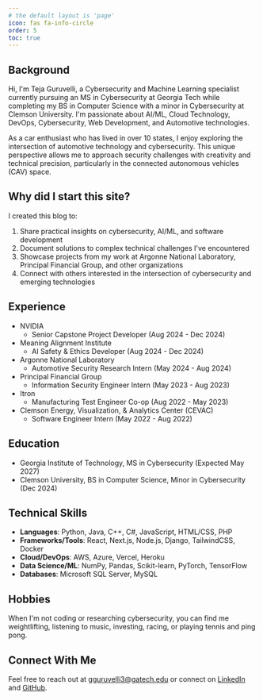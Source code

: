```yaml
---
# the default layout is 'page'
icon: fas fa-info-circle
order: 5
toc: true
---
```


## Background

Hi, I'm Teja Guruvelli, a Cybersecurity and Machine Learning specialist currently pursuing an MS in Cybersecurity at Georgia Tech while completing my BS in Computer Science with a minor in Cybersecurity at Clemson University. I'm passionate about AI/ML, Cloud Technology, DevOps, Cybersecurity, Web Development, and Automotive technologies.

As a car enthusiast who has lived in over 10 states, I enjoy exploring the intersection of automotive technology and cybersecurity. This unique perspective allows me to approach security challenges with creativity and technical precision, particularly in the connected autonomous vehicles (CAV) space.

## Why did I start this site?

I created this blog to:

1. Share practical insights on cybersecurity, AI/ML, and software development
2. Document solutions to complex technical challenges I've encountered
3. Showcase projects from my work at Argonne National Laboratory, Principal Financial Group, and other organizations
4. Connect with others interested in the intersection of cybersecurity and emerging technologies

## Experience

- NVIDIA
  - Senior Capstone Project Developer (Aug 2024 - Dec 2024)
- Meaning Alignment Institute
  - AI Safety & Ethics Developer (Aug 2024 - Dec 2024)
- Argonne National Laboratory
  - Automotive Security Research Intern (May 2024 - Aug 2024)
- Principal Financial Group
  - Information Security Engineer Intern (May 2023 - Aug 2023)
- Itron
  - Manufacturing Test Engineer Co-op (Aug 2022 - May 2023)
- Clemson Energy, Visualization, & Analytics Center (CEVAC)
  - Software Engineer Intern (May 2022 - Aug 2022)

## Education

- Georgia Institute of Technology, MS in Cybersecurity (Expected May 2027)
- Clemson University, BS in Computer Science, Minor in Cybersecurity (Dec 2024)

## Technical Skills

- **Languages**: Python, Java, C++, C#, JavaScript, HTML/CSS, PHP
- **Frameworks/Tools**: React, Next.js, Node.js, Django, TailwindCSS, Docker
- **Cloud/DevOps**: AWS, Azure, Vercel, Heroku
- **Data Science/ML**: NumPy, Pandas, Scikit-learn, PyTorch, TensorFlow
- **Databases**: Microsoft SQL Server, MySQL

## Hobbies

When I'm not coding or researching cybersecurity, you can find me weightlifting, listening to music, investing, racing, or playing tennis and ping pong.

## Connect With Me

Feel free to reach out at [gguruvelli3@gatech.edu](mailto:gguruvelli3@gatech.edu) or connect on [LinkedIn](https://www.linkedin.com/in/tjguruvelli/) and [GitHub](https://github.com/tj-guruvelli).
